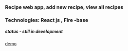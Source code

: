 ### Recipe web app, add new recipe, view all recipes
### Technologies: React js , Fire -base 
##### status - still in development



[demo](https://my-recipe-c2755.firebaseapp.com/ "my recipe")
